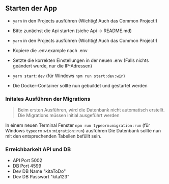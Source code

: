 ## Starten der App

- `yarn` in den Projects ausführen (Wichtig! Auch das Common Project!)
- Bitte zunächst die Api starten (siehe Api -> README.md)

- `yarn` in den Projects ausführen (Wichtig! Auch das Common Project!)
- Kopiere die .env.example nach .env
- Setzte die korrekten Einstellungen in der neuen .env (Falls nichts geändert wurde, nur die IP-Adressen)
- `yarn start:dev` (für Windows `npm run start:dev:win`)
- Die Docker-Container sollte nun gebuildet und gestartet werden

### Initales Ausführen der Migrations

> Beim ersten Ausführen, wird die Datenbank nicht automatisch erstellt. Die Migrations müssen initial ausgeführt werden

In einem neuen Terminal Fenster `npm run typeorm:migration:run` (für Windows `typeorm:win:migration:run`) ausführen
Die Datenbank sollte nun mit den entsprechenden Tabellen befüllt sein.

### Erreichbarkeit API und DB

- API Port 5002
- DB Port 4599
- Dev DB Name "kitaToDo"
- Dev DB Passwort "kita123"
